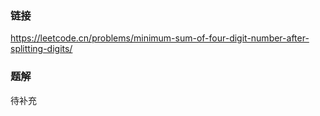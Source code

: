 ### 链接
https://leetcode.cn/problems/minimum-sum-of-four-digit-number-after-splitting-digits/

### 题解
待补充
